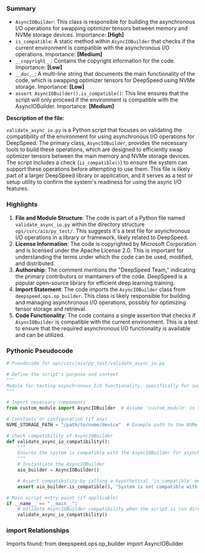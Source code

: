 

### Summary



* `AsyncIOBuilder`: This class is responsible for building the asynchronous I/O operations for swapping optimizer tensors between memory and NVMe storage devices. Importance: **[High]**
* `is_compatible`: A static method within `AsyncIOBuilder` that checks if the current environment is compatible with the asynchronous I/O operations. Importance: **[Medium]**
* `__copyright__`: Contains the copyright information for the code. Importance: **[Low]**
* `__doc__`: A multi-line string that documents the main functionality of the code, which is swapping optimizer tensors for DeepSpeed using NVMe storage. Importance: **[Low]**
* `assert AsyncIOBuilder().is_compatible()`: This line ensures that the script will only proceed if the environment is compatible with the AsyncIOBuilder. Importance: **[Medium]** 

**Description of the file:**

`validate_async_io.py` is a Python script that focuses on validating the compatibility of the environment for using asynchronous I/O operations for DeepSpeed. The primary class, `AsyncIOBuilder`, provides the necessary tools to build these operations, which are designed to efficiently swap optimizer tensors between the main memory and NVMe storage devices. The script includes a check (`is_compatible()`) to ensure the system can support these operations before attempting to use them. This file is likely part of a larger DeepSpeed library or application, and it serves as a test or setup utility to confirm the system's readiness for using the async I/O features.

### Highlights



1. **File and Module Structure**: The code is part of a Python file named `validate_async_io.py` within the directory structure `ops/csrc/aio/py_test/`. This suggests it's a test file for asynchronous I/O operations in a library or framework, likely related to DeepSpeed.
2. **License Information**: The code is copyrighted by Microsoft Corporation and is licensed under the Apache License 2.0. This is important for understanding the terms under which the code can be used, modified, and distributed.
3. **Authorship**: The comment mentions the "DeepSpeed Team," indicating the primary contributors or maintainers of the code. DeepSpeed is a popular open-source library for efficient deep learning training.
4. **Import Statement**: The code imports the `AsyncIOBuilder` class from `deepspeed.ops.op_builder`. This class is likely responsible for building and managing asynchronous I/O operations, possibly for optimizing tensor storage and retrieval.
5. **Code Functionality**: The code contains a single assertion that checks if `AsyncIOBuilder` is compatible with the current environment. This is a test to ensure that the required asynchronous I/O functionality is available and can be utilized.

### Pythonic Pseudocode

```python
# Pseudocode for ops/csrc/aio/py_test/validate_async_io.py

# Define the script's purpose and context
"""
Module for testing asynchronous I/O functionality, specifically for swapping optimizer tensors between memory and NVMe storage.
"""

# Import necessary components
from custom_module import AsyncIOBuilder  # Assume 'custom_module' is the actual module where AsyncIOBuilder is defined

# Constants or configuration (if any)
NVME_STORAGE_PATH = "/path/to/nvme/device"  # Example path to the NVMe storage device

# Check compatibility of AsyncIOBuilder
def validate_async_io_compatibility():
    """
    Ensures the system is compatible with the AsyncIOBuilder for asynchronous I/O operations.
    """
    # Instantiate the AsyncIOBuilder
    aio_builder = AsyncIOBuilder()

    # Assert compatibility by calling a hypothetical 'is_compatible' method
    assert aio_builder.is_compatible(), "System is not compatible with AsyncIOBuilder for asynchronous I/O operations."

# Main script entry point (if applicable)
if __name__ == "__main__":
    # Validate AsyncIOBuilder compatibility when the script is run directly
    validate_async_io_compatibility()
```


### import Relationships

Imports found:
from deepspeed.ops.op_builder import AsyncIOBuilder
